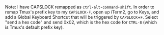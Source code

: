 
Note:  I have CAPSLOCK remapped as `ctrl-alt-command-shift`.  In order to remap Tmux's prefix key to my `CAPSLOCK-F`, open up iTerm2, go to Keys, and add a Global Keyboard Shortcut that will be triggered by `CAPSLOCK`+`F`.  Select "send a hex code" and send 0x02, which is the hex code for `CTRL-B` (which is Tmux's default prefix key).
